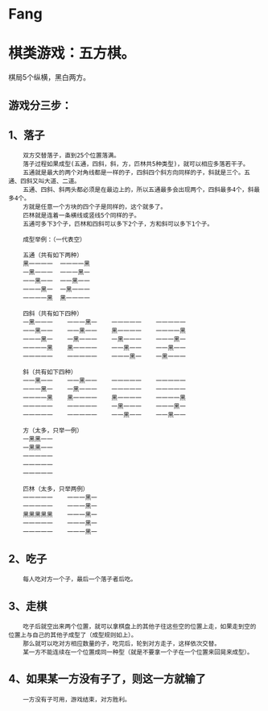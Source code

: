 # Fang
棋类游戏：五方棋。
=====
棋局5个纵横，黑白两方。
    
游戏分三步：
----

1、落子
----
        双方交替落子，直到25个位置落满。
        落子过程如果成型(五通，四斜，斜，方，匹林共5种类型)，就可以相应多落若干子。
        五通就是最大的两个对角线都是一样的子，四斜四个斜方向同样的子，斜就是三个。五通、四斜又叫大道、二道。
        五通、四斜、斜两头都必须是在最边上的，所以五通最多会出现两个，四斜最多4个，斜最多4个。
        方就是任意一个方块的四个子是同样的，这个就多了。
        匹林就是连着一条横线或竖线5个同样的子。
        五通可多下3个子，匹林和四斜可以多下2个子，方和斜可以多下1个子。
        
        成型举例：（一代表空）
    
        五通（共有如下两种）
        黑一一一一  一一一一黑
        一黑一一一  一一一黑一
        一一黑一一  一一黑一一
        一一一黑一  一黑一一一
        一一一一黑  黑一一一一

        四斜（共有如下四种）
        一黑一一一    一一一黑一    一一一一一    一一一一一
        一一黑一一    一一黑一一    黑一一一一    一一一一黑
        一一一黑一    一黑一一一    一黑一一一    一一一黑一
        一一一一黑    黑一一一一    一一黑一一    一一黑一一
        一一一一一    一一一一一    一一一黑一    一黑一一一

        斜（共有如下四种）
        一一黑一一    一一黑一一    一一一一一    一一一一一
        一一一黑一    一黑一一一    一一一一一    一一一一一
        一一一一黑    黑一一一一    黑一一一一    一一一一黑
        一一一一一    一一一一一    一黑一一一    一一一黑一
        一一一一一    一一一一一    一一黑一一    一一黑一一

        方（太多，只举一例）
        一黑黑一一
        一黑黑一一
        一一一一一
        一一一一一
        一一一一一

        匹林（太多，只举两例）
        一一一一一    一一一黑一
        一一一一一    一一一黑一
        黑黑黑黑黑    一一一黑一
        一一一一一    一一一黑一
        一一一一一    一一一黑一

2、吃子
---
        每人吃对方一个子，最后一个落子者后吃。


3、走棋
---
        吃子后就空出来两个位置，就可以拿棋盘上的其他子往这些空的位置上走，如果走到空的位置上与自己的其他子成型了（成型规则如上）。
        那么就可以吃对方相应数量的子，吃完后，轮到对方走子，这样依次交替。
        某一方不能连续在一个位置成同一种型（就是不要拿一个子在一个位置来回晃来成型）。


4、如果某一方没有子了，则这一方就输了 
---
        一方没有子可用，游戏结束，对方胜利。
